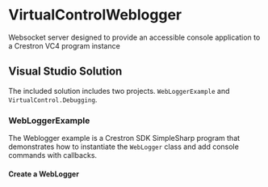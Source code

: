 # VirtualControlWeblogger
 Websocket server designed to provide an accessible console application to a Crestron VC4 program instance

## Visual Studio Solution

The included solution includes two projects.  `WebLoggerExample` and `VirtualControl.Debugging`. 

### WebLoggerExample

 The Weblogger example is a Crestron SDK SimpleSharp program that demonstrates how to instantiate the `WebLogger` class and add console commands with callbacks.

#### Create a WebLogger

